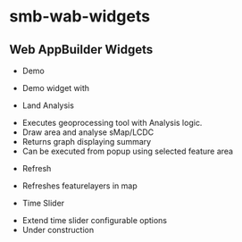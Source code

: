# smb-wab-widgets

## Web AppBuilder Widgets

* Demo
 - Demo widget with 
* Land Analysis
 - Executes geoprocessing tool with Analysis logic. 
 - Draw area and analyse sMap/LCDC
 - Returns graph displaying summary
 - Can be executed from popup using selected feature area
* Refresh
 - Refreshes featurelayers in map
* Time Slider
 - Extend time slider configurable options
 - Under construction
